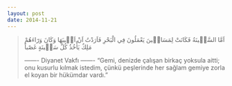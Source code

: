 ```yaml
---
layout: post
date: 2014-11-21
---
```


> اَمَّا السَّف۪ينَةُ فَكَانَتْ لِمَسَاك۪ينَ يَعْمَلُونَ فِي الْبَحْرِ فَاَرَدْتُ اَنْ اَع۪يبَهَا وَكَانَ وَرَٓاءَهُمْ مَلِكٌ يَأْخُذُ كُلَّ سَف۪ينَةٍ غَصْباً
> 
> ——- Diyanet Vakfı ——- 
> “Gemi, denizde çalışan birkaç yoksula aitti; onu kusurlu kılmak istedim, çünkü peşlerinde her sağlam gemiye zorla el koyan bir hükümdar vardı.”
